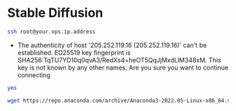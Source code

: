 # Stable Diffusion

```sh
ssh root@your.vps.ip.address
```

- The authenticity of host '205.252.119.16 (205.252.119.16)' can't be established.
ED25519 key fingerprint is SHA256:TqTU7YD10q0qvA3/RedXs4+heOT5QqJjMxdLlM348xM.
This key is not known by any other names.
Are you sure you want to continue connecting

```sh
yes
```

```sh
wget https://repo.anaconda.com/archive/Anaconda3-2022.05-Linux-x86_64.sh
```
